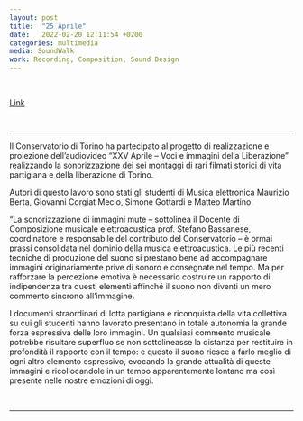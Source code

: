 ```yaml
---
layout: post
title:  "25 Aprile"
date:   2022-02-20 12:11:54 +0200
categories: multimedia
media: SoundWalk
work: Recording, Composition, Sound Design
---
```


<br>

[Link](http://www.smet.torino.it/it/25-aprile-voci-e-immagini-della-liberazione/)

<br>

----

Il Conservatorio di Torino ha partecipato al progetto di realizzazione e proiezione dell’audiovideo “XXV Aprile – Voci e immagini della Liberazione” realizzando la sonorizzazione dei sei montaggi di rari filmati storici di vita partigiana e della liberazione di Torino.

Autori di questo lavoro sono stati gli studenti di Musica elettronica Maurizio Berta, Giovanni Corgiat Mecio, Simone Gottardi e Matteo Martino.

“La sonorizzazione di immagini mute – sottolinea il Docente di Composizione musicale elettroacustica prof. Stefano Bassanese, coordinatore e responsabile del contributo del Conservatorio – è ormai prassi consolidata nel dominio della musica elettroacustica. Le più recenti tecniche di produzione del suono si prestano bene ad accompagnare immagini originariamente prive di sonoro e consegnate nel tempo. Ma per rafforzare la percezione emotiva è necessario costruire un rapporto di indipendenza tra questi elementi affinché il suono non diventi un mero commento sincrono all’immagine.

I documenti straordinari di lotta partigiana e riconquista della vita collettiva su cui gli studenti hanno lavorato presentano in totale autonomia la grande forza espressiva delle loro immagini. Un qualsiasi commento musicale potrebbe risultare superfluo se non sottolineasse la distanza per restituire in profondità il rapporto con il tempo: e questo il suono riesce a farlo meglio di ogni altro elemento espressivo, evocando la grande attualità di queste immagini e ricollocandole in un tempo apparentemente lontano ma così presente nelle nostre emozioni di oggi.

<br>


----

<br>



